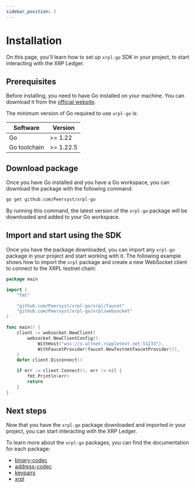 ```yaml
---
sidebar_position: 2
---
```


# Installation

On this page, you'll learn how to set up `xrpl-go` SDK in your project, to start interacting with the XRP Ledger.

## Prerequisites

Before installing, you need to have Go installed on your machine. You can download it from the [official website](https://go.dev/doc/install).

The minimum version of Go required to use `xrpl-go` is:

| Software | Version |
|------------|---------|
| Go | >= 1.22 |
| Go toolchain | >= 1.22.5 |

## Download package

Once you have Go installed and you have a Go workspace, you can download the package with the following command:

```bash
go get github.com/Peersyst/xrpl-go
```

By running this command, the latest version of the `xrpl-go` package will be downloaded and added to your Go workspace.

## Import and start using the SDK

Once you have the package downloaded, you can import any `xrpl-go` package in your project and start working with it. 
The following example shows how to import the `xrpl` package and create a new WebSocket client to connect to the XRPL testnet chain:

```go
package main

import (
	"fmt"

	"github.com/Peersyst/xrpl-go/xrpl/faucet"
	"github.com/Peersyst/xrpl-go/xrpl/websocket"
)

func main() {
	client := websocket.NewClient(
		websocket.NewClientConfig().
			WithHost("wss://s.altnet.rippletest.net:51233").
			WithFaucetProvider(faucet.NewTestnetFaucetProvider()),
	)
	defer client.Disconnect()

	if err := client.Connect(); err != nil {
		fmt.Println(err)
		return
	}
}
```

## Next steps

Now that you have the `xrpl-go` package downloaded and imported in your project, you can start interacting with the XRP Ledger. 

To learn more about the `xrpl-go` packages, you can find the documentation for each package:

- [binary-codec](/docs/binary-codec)
- [address-codec](/docs/address-codec)
- [keypairs](/docs/keypairs)
- [xrpl](/docs/xrpl/currency)

